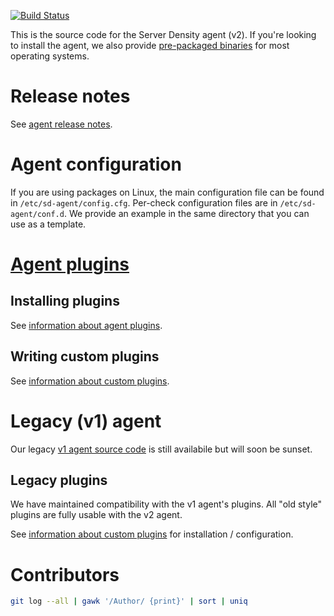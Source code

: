 [![Build Status](https://travis-ci.org/serverdensity/sd-agent.svg?branch=master)](https://travis-ci.org/serverdensity/sd-agent)

This is the source code for the Server Density agent (v2). If you're looking to install the agent, we also provide [pre-packaged binaries](https://support.serverdensity.com/hc/en-us/articles/213625957-Officially-supported-Linux-distros) for most operating systems. 

# Release notes
See [agent release notes](https://support.serverdensity.com/hc/en-us/articles/213513688-Agent-release-notes).

# Agent configuration

If you are using packages on Linux, the main configuration file can be found
in `/etc/sd-agent/config.cfg`. Per-check configuration files are in
`/etc/sd-agent/conf.d`. We provide an example in the same directory
that you can use as a template.

# [Agent plugins](https://support.serverdensity.com/hc/en-us/sections/202477098-Agent-Plugins)

## Installing plugins
See [information about agent plugins](https://support.serverdensity.com/hc/en-us/articles/212601137-Information-about-Agent-Plugins).

## Writing custom plugins
See [information about custom plugins](https://support.serverdensity.com/hc/en-us/articles/213074438-Information-about-Custom-Plugins).

# Legacy (v1) agent
Our legacy [v1 agent source code](https://github.com/serverdensity/sd-agent) is still availabile but will soon be sunset.

## Legacy plugins

We have maintained compatibility with the v1 agent's plugins. All
"old style" plugins are fully usable with the v2 agent.

See [information about custom plugins](https://support.serverdensity.com/hc/en-us/articles/213074438-Information-about-Custom-Plugins) for installation / configuration.

# Contributors

```bash
git log --all | gawk '/Author/ {print}' | sort | uniq
```